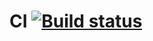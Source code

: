 # CI [![Build status](https://ci.appveyor.com/api/projects/status/22f0f8r1btua4bsa?svg=true)](https://ci.appveyor.com/project/FingRinger/postman-echo-hw)
